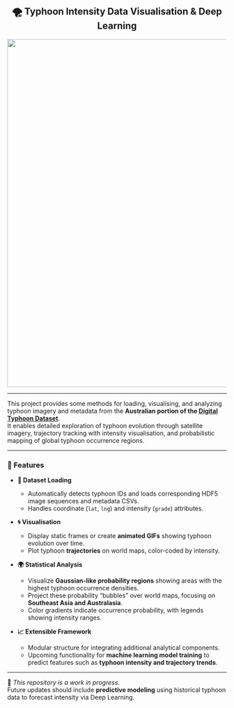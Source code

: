 <div align="center">

## 🌪️ Typhoon Intensity Data Visualisation & Deep Learning

<img src="https://github.com/user-attachments/assets/e531c3b2-3432-4b8a-9e28-c07baa8dccbf" width="800">

</div>

---

This project provides some methods for loading, visualising, and analyzing typhoon imagery and metadata from the **Australian portion of the [Digital Typhoon Dataset](https://agora.ex.nii.ac.jp/digital-typhoon/dataset/)**.  
It enables detailed exploration of typhoon evolution through satellite imagery, trajectory tracking with intensity visualisation, and probabilistic mapping of global typhoon occurrence regions.

---

### 🚀 Features

- **📂 Dataset Loading**
  - Automatically detects typhoon IDs and loads corresponding HDF5 image sequences and metadata CSVs.
  - Handles coordinate (`lat`, `lng`) and intensity (`grade`) attributes.

- **🌀 Visualisation**
  - Display static frames or create **animated GIFs** showing typhoon evolution over time.
  - Plot typhoon **trajectories** on world maps, color-coded by intensity.

- **🌍 Statistical Analysis**
  - Visualize **Gaussian-like probability regions** showing areas with the highest typhoon occurrence densities.
  - Project these probability “bubbles” over world maps, focusing on **Southeast Asia and Australasia**.
  - Color gradients indicate occurrence probability, with legends showing intensity ranges.

- **📈 Extensible Framework**
  - Modular structure for integrating additional analytical components.
  - Upcoming functionality for **machine learning model training** to predict features such as **typhoon intensity and trajectory trends**.

---

🧪 *This repository is a work in progress.*  
Future updates should include **predictive modeling** using historical typhoon data to forecast intensity via Deep Learning.
